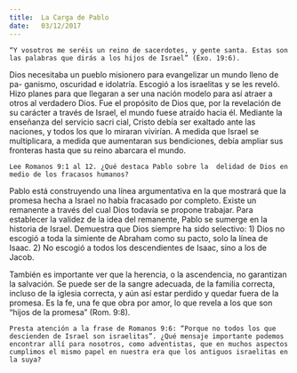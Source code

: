```yaml
---
title:  La Carga de Pablo
date:   03/12/2017
---
```


`“Y vosotros me seréis un reino de sacerdotes, y gente santa. Estas son las palabras que dirás a los hijos de Israel” (Éxo. 19:6).`

Dios necesitaba un pueblo misionero para evangelizar un mundo lleno de pa- ganismo, oscuridad e idolatría. Escogió a los israelitas y se les reveló. Hizo planes para que llegaran a ser una nación modelo para así atraer a otros al verdadero Dios. Fue el propósito de Dios que, por la revelación de su carácter a través de Israel, el mundo fuese atraído hacia él. Mediante la enseñanza del servicio sacri cial, Cristo debía ser exaltado ante las naciones, y todos los que lo miraran vivirían. A medida que Israel se multiplicara, a medida que aumentaran sus bendiciones, debía ampliar sus fronteras hasta que su reino abarcara el mundo.

`Lee Romanos 9:1 al 12. ¿Qué destaca Pablo sobre la  delidad de Dios en medio de los fracasos humanos?`

Pablo está construyendo una línea argumentativa en la que mostrará que la promesa hecha a Israel no había fracasado por completo. Existe un remanente a través del cual Dios todavía se propone trabajar. Para establecer la validez de la idea del remanente, Pablo se sumerge en la historia de Israel. Demuestra que Dios siempre ha sido selectivo: 1) Dios no escogió a toda la simiente de Abraham como su pacto, solo la línea de Isaac. 2) No escogió a todos los descendientes de Isaac, sino a los de Jacob.

También es importante ver que la herencia, o la ascendencia, no garantizan la salvación. Se puede ser de la sangre adecuada, de la familia correcta, incluso de la iglesia correcta, y aún así estar perdido y quedar fuera de la promesa. Es la fe, una fe que obra por amor, lo que revela a los que son “hijos de la promesa” (Rom. 9:8).

`Presta atención a la frase de Romanos 9:6: “Porque no todos los que descienden de Israel son israelitas”. ¿Qué mensaje importante podemos encontrar allí para nosotros, como adventistas, que en muchos aspectos cumplimos el mismo papel en nuestra era que los antiguos israelitas en la suya?`